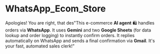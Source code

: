 # WhatsApp_Ecom_Store
Apologies! You are right, that des"This e-commerce **AI agent** 🛍️ handles orders via **WhatsApp**. It uses **Gemini** and two **Google Sheets** (for data lookup and order logging) to instantly confirm orders. It replies automatically on WhatsApp and sends a final confirmation via **Gmail**. It's your fast, automated sales clerk!"
